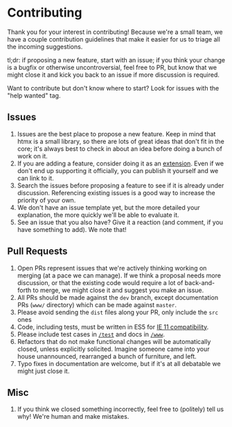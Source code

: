# Contributing
Thank you for your interest in contributing! Because we're a small team, we have a couple
contribution guidelines that make it easier for us to triage all the incoming suggestions.

tl;dr: if proposing a new feature, start with an issue; if you think your change is a bugfix or otherwise uncontroversial, feel free to PR, but know that we might close it and kick you back to an issue if more discussion is required.

Want to contribute but don't know where to start? Look for issues with the "help wanted" tag.

## Issues
1. Issues are the best place to propose a new feature. Keep in mind that htmx is a small library, so there are lots of great ideas that don't fit in the core; it's always best to check in about an idea before doing a bunch of work on it.
1. If you are adding a feature, consider doing it as an [extension](https://htmx.org/extensions). Even if we don't end up supporting it officially, you can publish it yourself and we can link to it.
1. Search the issues before proposing a feature to see if it is already under discussion. Referencing existing issues is a good way to increase the priority of your own.
1. We don't have an issue template yet, but the more detailed your explanation, the more quickly we'll be able to evaluate it.
1. See an issue that you also have? Give it a reaction (and comment, if you have something to add). We note that!

## Pull Requests
1. Open PRs represent issues that we're actively thinking working on merging (at a pace we can manage). If we think a proposal needs more discussion, or that the existing code would require a lot of back-and-forth to merge, we might close it and suggest you make an issue.
1. All PRs should be made against the `dev` branch, except documentation PRs (`www/` directory) which can be made against `master`.
1. Please avoid sending the `dist` files along your PR, only include the `src` ones
1. Code, including tests, must be written in ES5 for [IE 11 compatibility](https://stackoverflow.com/questions/39902809/support-for-es6-in-internet-explorer-11).
1. Please include test cases in [`/test`](https://github.com/bigskysoftware/htmx/tree/dev/test) and docs in [`/www`](https://github.com/bigskysoftware/htmx/tree/dev/www).
1. Refactors that do not make functional changes will be automatically closed, unless explicitly solicited. Imagine someone came into your house unannounced, rearranged a bunch of furniture, and left.
1. Typo fixes in documentation are welcome, but if it's at all debatable we might just close it.

## Misc
1. If you think we closed something incorrectly, feel free to (politely) tell us why! We're human and make mistakes.
